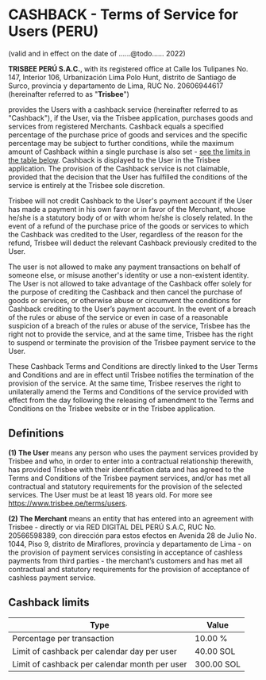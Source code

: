 # CASHBACK - Terms of Service for Users (PERU)
(valid and in effect on the date of ……@todo…… 2022)

**TRISBEE PERÚ S.A.C.**, with its registered office at Calle los Tulipanes No. 147, Interior 106, Urbanización Lima Polo Hunt, distrito de Santiago de Surco, provincia y departamento de Lima, RUC No. 20606944617
(hereinafter referred to as "**Trisbee**")

provides the Users with a cashback service (hereinafter referred to as "Cashback"), if the User, via the Trisbee application, purchases goods and services from registered Merchants. Cashback equals a specified percentage of the purchase price of goods and services and the specific percentage may be subject to further conditions, while the maximum amount of Cashback within a single purchase is also set - [see the limits in the table below](#cashback-limits). Cashback is displayed to the User in the Trisbee application. The provision of the Cashback service is not claimable, provided that the decision that the User has fulfilled the conditions of the service is entirely at the Trisbee sole discretion.

Trisbee will not credit Cashback to the User's payment account if the User has made a payment in his own favor or in favor of the Merchant, whose he/she is a statutory body of or with whom he/she is closely related. In the event of a refund of the purchase price of the goods or services to which the Cashback was credited to the User, regardless of the reason for the refund, Trisbee will deduct the relevant Cashback previously credited to the User.

The user is not allowed to make any payment transactions on behalf of someone else, or misuse another's identity or use a non-existent identity. The User is not allowed to take advantage of the Cashback offer solely for the purpose of crediting the Cashback and then cancel the purchase of goods or services, or otherwise abuse or circumvent the conditions for Cashback crediting to the User’s payment account. In the event of a breach of the rules or abuse of the service or even in case of a reasonable suspicion of a breach of the rules or abuse of the service, Trisbee has the right not to provide the service, and at the same time, Trisbee has the right to suspend or terminate the provision of the Trisbee payment service to the User.

These Cashback Terms and Conditions are directly linked to the User Terms and Conditions and are in effect until Trisbee notifies the termination of the provision of the service. At the same time, Trisbee reserves the right to unilaterally amend the Terms and Conditions of the service provided with effect from the day following the releasing of amendment to the Terms and Conditions on the Trisbee website or in the Trisbee application.


## Definitions

**(1) The User** means any person who uses the payment services provided by Trisbee and who, in order to enter into a contractual relationship therewith, has provided Trisbee with their identification data and has agreed to the Terms and Conditions of the Trisbee payment services, and/or has met all contractual and statutory requirements for the provision of the selected services. The User must be at least 18 years old. For more see https://www.trisbee.pe/terms/users. 

**(2) The Merchant** means an entity that has entered into an agreement with Trisbee - directly or via RED DIGITAL DEL PERÚ S.A.C, RUC No. 20566598389, con dirección para estos efectos en Avenida 28 de Julio No. 1044, Piso 9, distrito de Miraflores, provincia y departamento de Lima - on the provision of payment services consisting in acceptance of cashless payments from third parties - the merchant’s customers and has met all contractual and statutory requirements for the provision of acceptance of cashless payment service.

## Cashback limits

| Type                                          | Value      |
|-----------------------------------------------|------------|
| Percentage per transaction                    | 10.00 %    |
| Limit of cashback per calendar day per user   | 40.00 SOL  |
| Limit of cashback per calendar month per user | 300.00 SOL |
